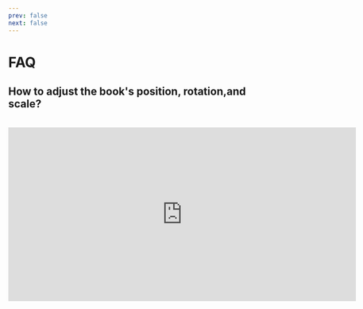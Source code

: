 ```yaml
---
prev: false
next: false
---
```

# FAQ
## How to adjust the book's position, rotation,and scale?

<br>

<iframe width="700" height="350" src="https://www.youtube.com/embed/cpnZeHS7pcg?si=PWbVrG-7n4NRAyUc" title="YouTube video player" frameborder="0" allow="accelerometer; autoplay; clipboard-write; encrypted-media; gyroscope; picture-in-picture; web-share" allowfullscreen></iframe>